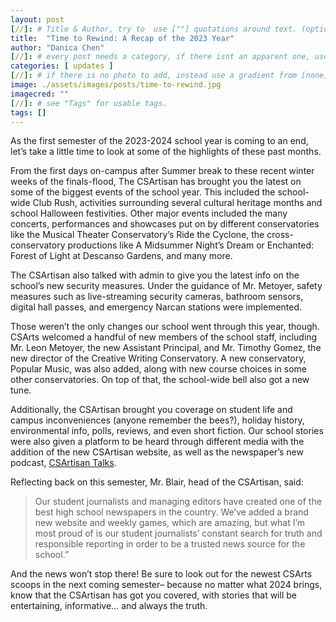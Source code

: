 ```yaml
---
layout: post
[//]: # Title & Author, try to  use [""] quotations around text. (optional, just formality).
title:  "Time to Rewind: A Recap of the 2023 Year"
author: "Danica Chen"
[//]: # every post needs a category, if there isnt an apparent one, use [misc].
categories: [ updates ]
[//]: # if there is no photo to add, instead use a gradient from [none] folder by picking a number from 1-10. (all gradients are .jpg)
image: ./assets/images/posts/time-to-rewind.jpg
imagecred: ""
[//]: # see "Tags" for usable tags.
tags: []
---
```

As the first semester of the 2023-2024 school year is coming to an end, let’s take a little time to look at some of the highlights of these past months. 

From the first days on-campus after Summer break to these recent winter weeks of the finals-flood, The CSArtisan has brought you the latest on some of the biggest events of the school year. This included the school-wide Club Rush, activities surrounding several cultural heritage months and school Halloween festivities. Other major events included the many concerts, performances and showcases put on by different conservatories like the Musical Theater Conservatory’s Ride the Cyclone, the cross-conservatory productions like A Midsummer Night’s Dream or Enchanted: Forest of Light at Descanso Gardens, and many more.

The CSArtisan also talked with admin to give you the latest info on the school’s new security measures. Under the guidance of Mr. Metoyer, safety measures such as live-streaming security cameras, bathroom sensors, digital hall passes, and emergency Narcan stations were implemented.	

Those weren’t the only changes our school went through this year, though. CSArts welcomed a handful of new members of the school staff, including Mr. Leon Metoyer, the new Assistant Principal, and Mr. Timothy Gomez, the new director of the Creative Writing Conservatory. A new conservatory, Popular Music, was also added, along with new course choices in some other conservatories. On top of that, the school-wide bell also got a new tune.

Additionally, the CSArtisan brought you coverage on student life and campus inconveniences (anyone remember the bees?), holiday history, environmental info, polls, reviews, and even short fiction. Our school stories were also given a platform to be heard through different media with the addition of the new CSArtisan website, as well as the newspaper’s new podcast, [CSArtisan Talks](https://open.spotify.com/show/0HJcSdDT6CnREdafnh1Ilo?si=216956326c2941d9).

Reflecting back on this semester, Mr. Blair, head of the CSArtisan, said: 

> Our student journalists and managing editors have created one of the best high school newspapers in the country. We’ve added a brand new website and weekly games, which are amazing, but what I’m most proud of is our student journalists’ constant search for truth and responsible reporting in order to be a trusted news source for the school.”

And the news won’t stop there! Be sure to look out for the newest CSArts scoops in the next coming semester– because no matter what 2024 brings, know that the CSArtisan has got you covered, with stories that will be entertaining, informative… and always the truth.